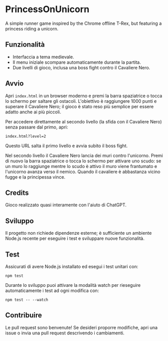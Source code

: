 # PrincessOnUnicorn

A simple runner game inspired by the Chrome offline T-Rex, but featuring a princess riding a unicorn.

## Funzionalità

- Interfaccia a tema medievale.
- Il menu iniziale scompare automaticamente durante la partita.
- Due livelli di gioco, inclusa una boss fight contro il Cavaliere Nero.

## Avvio

Apri `index.html` in un browser moderno e premi la barra spaziatrice o tocca lo schermo per saltare gli ostacoli. L'obiettivo è raggiungere 1000 punti e superare il Cavaliere Nero; il gioco è stato reso più semplice per essere adatto anche ai più piccoli.

Per accedere direttamente al secondo livello (la sfida con il Cavaliere Nero) senza passare dal primo, apri:

```
index.html?level=2
```

Questo URL salta il primo livello e avvia subito il boss fight.

Nel secondo livello il Cavaliere Nero lancia dei muri contro l'unicorno. Premi di nuovo la barra spaziatrice o tocca lo schermo per attivare uno scudo: se un muro lo raggiunge mentre lo scudo è attivo il muro viene frantumato e l'unicorno avanza verso il nemico. Quando il cavaliere è abbastanza vicino fugge e la principessa vince.

## Credits

Gioco realizzato quasi interamente con l'aiuto di ChatGPT.

## Sviluppo

Il progetto non richiede dipendenze esterne; è sufficiente un ambiente Node.js recente per eseguire i test e sviluppare nuove funzionalità.

## Test

Assicurati di avere Node.js installato ed esegui i test unitari con:

```
npm test
```

Durante lo sviluppo puoi attivare la modalità watch per rieseguire automaticamente i test ad ogni modifica con:

```
npm test -- --watch
```

## Contribuire

Le pull request sono benvenute! Se desideri proporre modifiche, apri una issue o invia una pull request descrivendo i cambiamenti.

